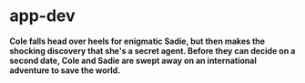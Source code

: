 # app-dev
**Cole falls head over heels for enigmatic Sadie, but then makes the shocking discovery that she's a secret agent. Before they can decide on a second date, Cole and Sadie are swept away on an international adventure to save the world.**
